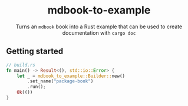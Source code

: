 <div align="center">

# mdbook-to-example

Turns an `mdbook` book into a Rust example that can be used to create documentation with `cargo doc`
</div>

## Getting started

```rust
// build.rs
fn main() -> Result<(), std::io::Error> {
    let _ = mdbook_to_example::Builder::new()
        .set_name("package-book")
        .run();
    Ok(())
}
```
